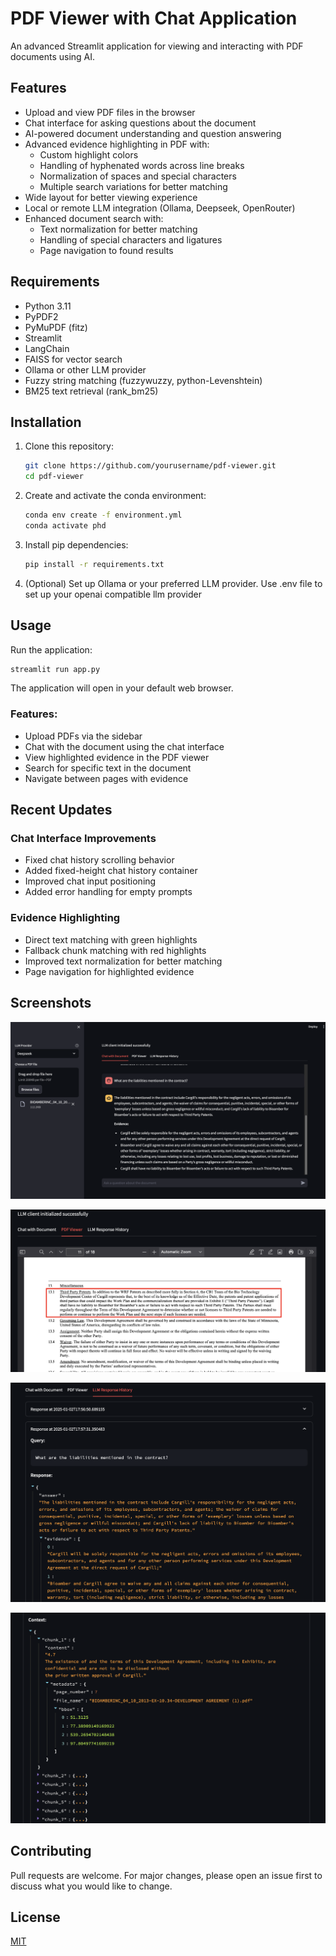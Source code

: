 # PDF Viewer with Chat Application

An advanced Streamlit application for viewing and interacting with PDF documents using AI.

## Features
- Upload and view PDF files in the browser
- Chat interface for asking questions about the document
- AI-powered document understanding and question answering
- Advanced evidence highlighting in PDF with:
  - Custom highlight colors
  - Handling of hyphenated words across line breaks
  - Normalization of spaces and special characters
  - Multiple search variations for better matching
- Wide layout for better viewing experience
- Local or remote LLM integration (Ollama, Deepseek, OpenRouter)
- Enhanced document search with:
  - Text normalization for better matching
  - Handling of special characters and ligatures
  - Page navigation to found results

## Requirements
- Python 3.11
- PyPDF2
- PyMuPDF (fitz)
- Streamlit
- LangChain
- FAISS for vector search
- Ollama or other LLM provider
- Fuzzy string matching (fuzzywuzzy, python-Levenshtein)
- BM25 text retrieval (rank_bm25)

## Installation

1. Clone this repository:
   ```bash
   git clone https://github.com/yourusername/pdf-viewer.git
   cd pdf-viewer
   ```

2. Create and activate the conda environment:
   ```bash
   conda env create -f environment.yml
   conda activate phd
   ```

3. Install pip dependencies:
   ```bash
   pip install -r requirements.txt
   ```

4. (Optional) Set up Ollama or your preferred LLM provider. Use .env file to set up your openai compatible llm provider

## Usage

Run the application:
```bash
streamlit run app.py
```

The application will open in your default web browser.

### Features:
- Upload PDFs via the sidebar
- Chat with the document using the chat interface
- View highlighted evidence in the PDF viewer
- Search for specific text in the document
- Navigate between pages with evidence

## Recent Updates

### Chat Interface Improvements
- Fixed chat history scrolling behavior
- Added fixed-height chat history container
- Improved chat input positioning
- Added error handling for empty prompts

### Evidence Highlighting
- Direct text matching with green highlights
- Fallback chunk matching with red highlights
- Improved text normalization for better matching
- Page navigation for highlighted evidence


## Screenshots

![Screenshot1](screenshots/01.png)

![Screenshot2](screenshots/02.png)

![Screenshot3](screenshots/03.png)

![Screenshot4](screenshots/04.png)


## Contributing

Pull requests are welcome. For major changes, please open an issue first to discuss what you would like to change.

## License

[MIT](https://choosealicense.com/licenses/mit/)

